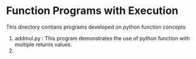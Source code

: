 # Function Programs with Execution

This directory contians programs developed on python function concepts
1. addmul.py : This program demonstrates the use of python function with multiple returns values.
2. 
